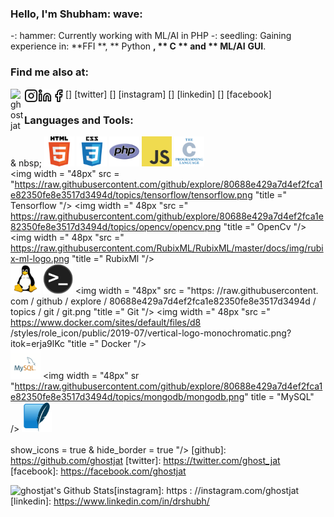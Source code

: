 ### Hello, I'm Shubham: wave: 

-: hammer: Currently working with ML/AI in PHP 
-: seedling: Gaining experience in:  **FFI **, ** Python **, ** C ** and ** ML/AI** **GUI**. 



### Find me also at: 

[<img align = "left" alt = "ghost jat" width = "22px" src = "https://raw.githubusercontent.com/feathericons/feather/master/icons/twitter. svg "/>] [twitter]
[<img align = "left" alt = "ghost jat" width = "22px" src = "https://raw.githubusercontent.com/feathericons/feather/master/icons/instagram.svg" />] [instagram] 
[<img align = "left" alt = "ghost jat" width = "22px" src = "https://raw.githubusercontent.com/feathericons/feather/master/icons/linkedin.svg" />] [linkedin] 
[<img align = "left" alt = "ghost jat" width = "22px" src = "https://raw.githubusercontent.com/feathericons/feather/master/icons/facebook.svg" />] [facebook] 
<br /> 

### Languages ​​and Tools: 

& nbsp; 
<img width = "48px" src = "https://raw.githubusercontent.com/github/explore/80688e429a7d4ef2fca1e82350fe8e3517d3494d/topics/html/html.png" title = "HTML" /> 
<img width = "48px" src = "https://raw.githubusercontent.com/github/explore/80688e429a7d4ef2fca1e82350fe8e3517d3494d/topics/css/css.png" title = "CSS" /> 
<img width = "48px" src = "https://raw.githubusercontent.com/github/explore/ccc16358ac4530c6a69b1b80c7223cd2744dea83/topics/php/php.png" title = "PHP" /> 
<img width = "48px" src = "https://raw.githubusercontent.com/github/explore/80688e429a7d4ef2fca1e82350fe8e3517d3494d/topics/javascript/javascript.png" title = "Javascript" /> 
<img width = "48px" src = "https://raw.githubusercontent.com/github/explore/80688e429a7d4ef2fca1e82350fe8e3517d3494d/topics/c/c.png" title = "C" /> 
<br> 
<img width = "48px" src = "https://raw.githubusercontent.com/github/explore/80688e429a7d4ef2fca1e82350fe8e3517d3494d/topics/tensorflow/tensorflow.png "title =" Tensorflow "/> 
<img width =" 48px "src =" https://raw.githubusercontent.com/github/explore/80688e429a7d4ef2fca1e82350fe8e3517d3494d/topics/opencv/opencv.png "title =" OpenCv "/> 
<img width =" 48px "src =" https://raw.githubusercontent.com/RubixML/RubixML/master/docs/img/rubix-ml-logo.png "title =" RubixMl "/> 
<br>
<img width = "48px" src = "https://raw.githubusercontent.com/github/explore/80688e429a7d4ef2fca1e82350fe8e3517d3494d/topics/linux/linux.png" title = "Linux" /> 
<img width = "48px" src = "https://raw.githubusercontent.com/github/explore/80688e429a7d4ef2fca1e82350fe8e3517d3494d/topics/terminal/terminal.png" title = "Terminal" /> 
<img width = "48px" src = "https: //raw.githubusercontent. com / github / explore / 80688e429a7d4ef2fca1e82350fe8e3517d3494d / topics / git / git.png "title =" Git "/> 
<img width =" 48px "src =" https://www.docker.com/sites/default/files/d8 /styles/role_icon/public/2019-07/vertical-logo-monochromatic.png?itok=erja9lKc "title =" Docker "/> 
<br>
<img width = "48px" src = "https://raw.githubusercontent.com/github/explore/80688e429a7d4ef2fca1e82350fe8e3517d3494d/topics/mysql/mysql.png" title = "MySQL" /> 
<img width = "48px" sr "https://raw.githubusercontent.com/github/explore/80688e429a7d4ef2fca1e82350fe8e3517d3494d/topics/mongodb/mongodb.png" title = "MySQL" /> 
<img width = "48px" src = "https://raw.githubusercontent.com/github/explore/2d218e3aa252dc90eef269b34eeec1fbd15dc07e/topics/sqlite/sqlite.png" title ="Sqlite"/> 
<br /> 
<br />show_icons = true & hide_border = true "/> 
[github]: https://github.com/ghostjat 
[twitter]: https://twitter.com/ghost_jat
[facebook]: https://facebook.com/ghostjat


<img align = "left" alt = "ghostjat's Github Stats" src = "https://github-readme-stats.ghostjat.vercel.app/api?username=ghostjat&show_icons=true&hide_border=true" /> 

[instagram]: https : //instagram.com/ghostjat 
[linkedin]: https://www.linkedin.com/in/drshubh/

